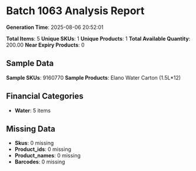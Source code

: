 # Batch 1063 Analysis Report

**Generation Time**: 2025-08-06 20:52:01

**Total Items**: 5
**Unique SKUs**: 1
**Unique Products**: 1
**Total Available Quantity**: 200.00
**Near Expiry Products**: 0

## Sample Data
**Sample SKUs**: 9160770
**Sample Products**: Elano Water Carton (1.5L*12)

## Financial Categories
- **Water**: 5 items

## Missing Data
- **Skus**: 0 missing
- **Product_ids**: 0 missing
- **Product_names**: 0 missing
- **Barcodes**: 0 missing
